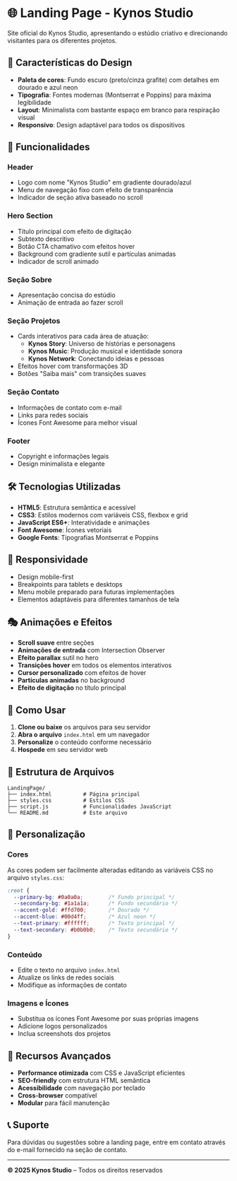 # 🌐 Landing Page - Kynos Studio

Site oficial do Kynos Studio, apresentando o estúdio criativo e direcionando visitantes para os diferentes projetos.

## 🎨 **Características do Design**

- **Paleta de cores**: Fundo escuro (preto/cinza grafite) com detalhes em dourado e azul neon
- **Tipografia**: Fontes modernas (Montserrat e Poppins) para máxima legibilidade
- **Layout**: Minimalista com bastante espaço em branco para respiração visual
- **Responsivo**: Design adaptável para todos os dispositivos

## 🚀 **Funcionalidades**

### Header
- Logo com nome "Kynos Studio" em gradiente dourado/azul
- Menu de navegação fixo com efeito de transparência
- Indicador de seção ativa baseado no scroll

### Hero Section
- Título principal com efeito de digitação
- Subtexto descritivo
- Botão CTA chamativo com efeitos hover
- Background com gradiente sutil e partículas animadas
- Indicador de scroll animado

### Seção Sobre
- Apresentação concisa do estúdio
- Animação de entrada ao fazer scroll

### Seção Projetos
- Cards interativos para cada área de atuação:
  - **Kynos Story**: Universo de histórias e personagens
  - **Kynos Music**: Produção musical e identidade sonora
  - **Kynos Network**: Conectando ideias e pessoas
- Efeitos hover com transformações 3D
- Botões "Saiba mais" com transições suaves

### Seção Contato
- Informações de contato com e-mail
- Links para redes sociais
- Ícones Font Awesome para melhor visual

### Footer
- Copyright e informações legais
- Design minimalista e elegante

## 🛠️ **Tecnologias Utilizadas**

- **HTML5**: Estrutura semântica e acessível
- **CSS3**: Estilos modernos com variáveis CSS, flexbox e grid
- **JavaScript ES6+**: Interatividade e animações
- **Font Awesome**: Ícones vetoriais
- **Google Fonts**: Tipografias Montserrat e Poppins

## 📱 **Responsividade**

- Design mobile-first
- Breakpoints para tablets e desktops
- Menu mobile preparado para futuras implementações
- Elementos adaptáveis para diferentes tamanhos de tela

## 🎭 **Animações e Efeitos**

- **Scroll suave** entre seções
- **Animações de entrada** com Intersection Observer
- **Efeito parallax** sutil no hero
- **Transições hover** em todos os elementos interativos
- **Cursor personalizado** com efeitos de hover
- **Partículas animadas** no background
- **Efeito de digitação** no título principal

## 🚀 **Como Usar**

1. **Clone ou baixe** os arquivos para seu servidor
2. **Abra o arquivo** `index.html` em um navegador
3. **Personalize** o conteúdo conforme necessário
4. **Hospede** em seu servidor web

## 📁 **Estrutura de Arquivos**

```
LandingPage/
├── index.html          # Página principal
├── styles.css          # Estilos CSS
├── script.js           # Funcionalidades JavaScript
└── README.md           # Este arquivo
```

## 🎨 **Personalização**

### Cores
As cores podem ser facilmente alteradas editando as variáveis CSS no arquivo `styles.css`:

```css
:root {
  --primary-bg: #0a0a0a;        /* Fundo principal */
  --secondary-bg: #1a1a1a;      /* Fundo secundário */
  --accent-gold: #ffd700;       /* Dourado */
  --accent-blue: #00d4ff;       /* Azul neon */
  --text-primary: #ffffff;      /* Texto principal */
  --text-secondary: #b0b0b0;    /* Texto secundário */
}
```

### Conteúdo
- Edite o texto no arquivo `index.html`
- Atualize os links de redes sociais
- Modifique as informações de contato

### Imagens e Ícones
- Substitua os ícones Font Awesome por suas próprias imagens
- Adicione logos personalizados
- Inclua screenshots dos projetos

## 🌟 **Recursos Avançados**

- **Performance otimizada** com CSS e JavaScript eficientes
- **SEO-friendly** com estrutura HTML semântica
- **Acessibilidade** com navegação por teclado
- **Cross-browser** compatível
- **Modular** para fácil manutenção

## 📞 **Suporte**

Para dúvidas ou sugestões sobre a landing page, entre em contato através do e-mail fornecido na seção de contato.

---

**© 2025 Kynos Studio** – Todos os direitos reservados
